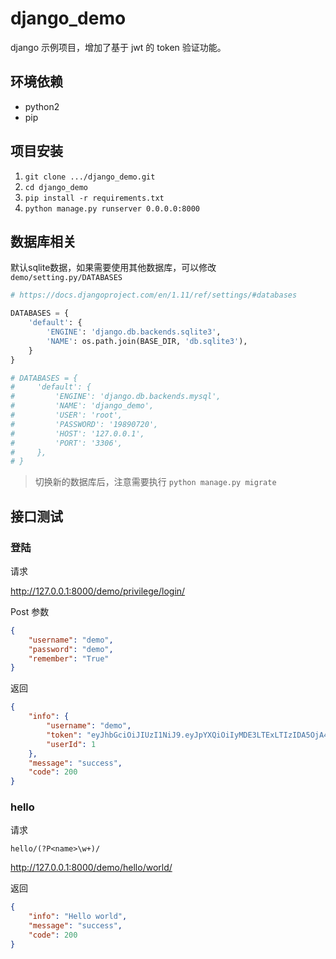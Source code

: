 # django_demo

django 示例项目，增加了基于 jwt 的 token 验证功能。

## 环境依赖
* python2
* pip

## 项目安装

1. `git clone .../django_demo.git`
2. `cd django_demo`
3. `pip install -r requirements.txt`
4. `python manage.py runserver 0.0.0.0:8000`

## 数据库相关
默认sqlite数据，如果需要使用其他数据库，可以修改`demo/setting.py/DATABASES`

```python
# https://docs.djangoproject.com/en/1.11/ref/settings/#databases

DATABASES = {
    'default': {
        'ENGINE': 'django.db.backends.sqlite3',
        'NAME': os.path.join(BASE_DIR, 'db.sqlite3'),
    }
}

# DATABASES = {
#     'default': {
#         'ENGINE': 'django.db.backends.mysql',
#         'NAME': 'django_demo',
#         'USER': 'root',
#         'PASSWORD': '19890720',
#         'HOST': '127.0.0.1',
#         'PORT': '3306',
#     },
# }
```

> 切换新的数据库后，注意需要执行 `python manage.py migrate`

## 接口测试

<div class="postman-run-button"
data-postman-action="collection/import"
data-postman-var-1="a610be1c75f39c7e167c"></div>
<script type="text/javascript">
  (function (p,o,s,t,m,a,n) {
    !p[s] && (p[s] = function () { (p[t] || (p[t] = [])).push(arguments); });
    !o.getElementById(s+t) && o.getElementsByTagName("head")[0].appendChild((
      (n = o.createElement("script")),
      (n.id = s+t), (n.async = 1), (n.src = m), n
    ));
  }(window, document, "_pm", "PostmanRunObject", "https://run.pstmn.io/button.js"));
</script>

### 登陆
请求

http://127.0.0.1:8000/demo/privilege/login/

Post 参数

```json
{
	"username": "demo",
	"password": "demo",
	"remember": "True"
}
```

返回

```json
{
    "info": {
        "username": "demo",
        "token": "eyJhbGciOiJIUzI1NiJ9.eyJpYXQiOiIyMDE3LTExLTIzIDA5OjA4OjAxIiwicm9sZSI6MSwicmVtZW1iZXIiOiJUcnVlIiwiZnJvbV91c2VyIjoxfQ.BKGCGOTKoKr88so0t88HlyBGSUQIe6V-3ZJICpoBGFw",
        "userId": 1
    },
    "message": "success",
    "code": 200
}
```
### hello
 
请求

`hello/(?P<name>\w+)/`

http://127.0.0.1:8000/demo/hello/world/

返回

```json
{
    "info": "Hello world",
    "message": "success",
    "code": 200
}
```
